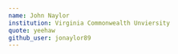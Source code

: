```yaml
---
name: John Naylor
institution: Virginia Commonwealth Unviersity
quote: yeehaw
github_user: jonaylor89
---
```

